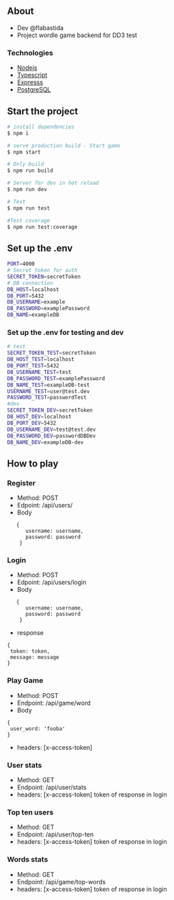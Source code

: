 ## About
-  Dev @flabastida
-  Project wordle game backend for DD3 test
### Technologies

* [Nodejs](https://nodejs.org/)
* [Typescript](https://www.typescriptlang.org/)
* [Expresss](https://expressjs.com/)
* [PostgreSQL](https://www.postgresql.org/)

## Start the project

```bash
# install dependencies
$ npm i

# serve production build - Start game
$ npm start

# Only build
$ npm run build

# Server for dev in hot reload
$ npm run dev

# Test
$ npm run test

#Test coverage
$ npm run test:coverage
```

## Set up the .env
 ```bash
PORT=4000
# Secret token for auth
SECRET_TOKEN=secretToken
# DB connection
DB_HOST=localhost
DB_PORT=5432
DB_USERNAME=example
DB_PASSWORD=examplePassword
DB_NAME=exampleDB
 ```

 ### Set up the .env for testing and dev
 ```bash
 # test
SECRET_TOKEN_TEST=secretToken
DB_HOST_TEST=localhost
DB_PORT_TEST=5432
DB_USERNAME_TEST=test
DB_PASSWORD_TEST=examplePassword
DB_NAME_TEST=exampleDB-test
USERNAME_TEST=user@test.dev
PASSWORD_TEST=passwordTest
#dev
SECRET_TOKEN_DEV=secretToken
DB_HOST_DEV=localhost
DB_PORT_DEV=5432
DB_USERNAME_DEV=test@test.dev
DB_PASSWORD_DEV=passwordDBDev
DB_NAME_DEV=exampleDB-dev
 ```

 ## How to play
 ### Register
 * Method: POST
 * Edpoint: /api/users/
 * Body 
```
   {
      username: username,
      password: password
    }
```
 ### Login
 * Method: POST
 * Edpoint: /api/users/login
 * Body 
```
   {
      username: username,
      password: password
    }
```
 * response
 ```
{
  token: token,
  message: message
 }
 ```
 ### Play Game
 * Method: POST
 * Endpoint: /api/game/word
 * Body 
 ```
{
  user_word: 'fooba'
 }
 ```
 * headers: [x-access-token]
 ### User stats
 * Method: GET
 * Endpoint: /api/user/stats
 * headers: [x-access-token] token of response in login
 ### Top ten users
 * Method: GET
 * Endpoint: /api/user/top-ten
 * headers: [x-access-token] token of response in login
 ### Words stats
 * Method: GET
 * Endpoint: /api/game/top-words
 * headers: [x-access-token] token of response in login